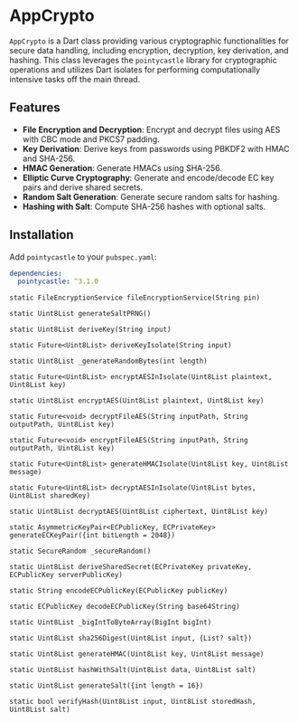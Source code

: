 # AppCrypto

`AppCrypto` is a Dart class providing various cryptographic functionalities for secure data handling, including encryption, decryption, key derivation, and hashing. This class leverages the `pointycastle` library for cryptographic operations and utilizes Dart isolates for performing computationally intensive tasks off the main thread.

## Features

- **File Encryption and Decryption**: Encrypt and decrypt files using AES with CBC mode and PKCS7 padding.
- **Key Derivation**: Derive keys from passwords using PBKDF2 with HMAC and SHA-256.
- **HMAC Generation**: Generate HMACs using SHA-256.
- **Elliptic Curve Cryptography**: Generate and encode/decode EC key pairs and derive shared secrets.
- **Random Salt Generation**: Generate secure random salts for hashing.
- **Hashing with Salt**: Compute SHA-256 hashes with optional salts.

## Installation

Add `pointycastle` to your `pubspec.yaml`:

```yaml
dependencies:
  pointycastle: ^3.1.0
```

`static FileEncryptionService fileEncryptionService(String pin)`

`static Uint8List generateSaltPRNG()`

`static Uint8List deriveKey(String input)`

`static Future<Uint8List> deriveKeyIsolate(String input)`

`static Uint8List _generateRandomBytes(int length)`

`static Future<Uint8List> encryptAESInIsolate(Uint8List plaintext, Uint8List key)`

`static Uint8List encryptAES(Uint8List plaintext, Uint8List key)`

`static Future<void> decryptFileAES(String inputPath, String outputPath, Uint8List key)`

`static Future<void> encryptFileAES(String inputPath, String outputPath, Uint8List key)`

`static Future<Uint8List> generateHMACIsolate(Uint8List key, Uint8List message)`

`static Future<Uint8List> decryptAESInIsolate(Uint8List bytes, Uint8List sharedKey)`

`static Uint8List decryptAES(Uint8List ciphertext, Uint8List key)`

`static AsymmetricKeyPair<ECPublicKey, ECPrivateKey> generateECKeyPair({int bitLength = 2048})`

`static SecureRandom _secureRandom()`

`static Uint8List deriveSharedSecret(ECPrivateKey privateKey, ECPublicKey serverPublicKey)`

`static String encodeECPublicKey(ECPublicKey publicKey)`

`static ECPublicKey decodeECPublicKey(String base64String)`

`static Uint8List _bigIntToByteArray(BigInt bigInt)`

`static Uint8List sha256Digest(Uint8List input, {List? salt})`

`static Uint8List generateHMAC(Uint8List key, Uint8List message)`

`static Uint8List hashWithSalt(Uint8List data, Uint8List salt)`

`static Uint8List generateSalt({int length = 16})`

`static bool verifyHash(Uint8List input, Uint8List storedHash, Uint8List salt)`
